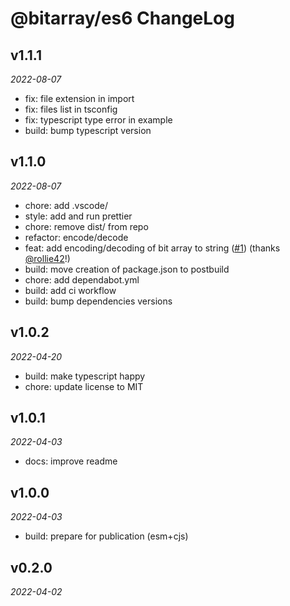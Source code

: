 # @bitarray/es6 ChangeLog

## v1.1.1

_2022-08-07_

- fix: file extension in import
- fix: files list in tsconfig
- fix: typescript type error in example
- build: bump typescript version

## v1.1.0

_2022-08-07_

- chore: add .vscode/
- style: add and run prettier
- chore: remove dist/ from repo
- refactor: encode/decode
- feat: add encoding/decoding of bit array to string ([#1](https://github.com/swiing/BitArray/pull/1)) (thanks [@rollie42](https://github.com/rollie42)!)
- build: move creation of package.json to postbuild
- chore: add dependabot.yml
- build: add ci workflow
- build: bump dependencies versions

## v1.0.2

_2022-04-20_

- build: make typescript happy
- chore: update license to MIT

## v1.0.1

_2022-04-03_

- docs: improve readme

## v1.0.0

_2022-04-03_

- build: prepare for publication (esm+cjs)

## v0.2.0

_2022-04-02_
